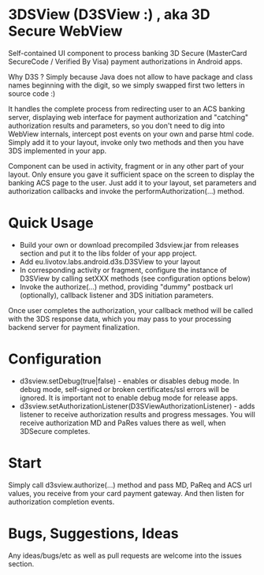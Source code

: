3DSView (D3SView :) , aka 3D Secure WebView
===================

Self-contained UI component to process banking 3D Secure (MasterCard SecureCode / Verified By Visa) payment 
authorizations in Android apps.

Why D3S ? Simply because Java does not allow to have package and class names beginning with the digit, so we simply swapped
first two letters in source code :)

It handles the complete process from redirecting user to an ACS banking server, displaying web interface for payment 
authorization and "catching" authorization results and parameters, so you don't need to dig into WebView internals,
intercept post events on your own and parse html code. Simply add it to your layout, invoke only two methods and then
you have 3DS implemented in your app.

Component can be used in activity, fragment or in any other part of your layout. Only ensure you gave it sufficient
space on the screen to display the banking ACS page to the user. Just add it to your layout, set parameters and
authorization callbacks and invoke the performAuthorization(...) method.



Quick Usage
===========

- Build your own or download precompiled 3dsview.jar from releases section and put it to the libs folder of your app project.
- Add eu.livotov.labs.android.d3s.D3SView to your layout
- In corresponding activity or fragment, configure the instance of D3SView by calling setXXX methods (see configuration options below)
- Invoke the authorize(...) method, providing "dummy" postback url (optionally), callback listener and 3DS initiation parameters.

Once user completes the authorization, your callback method will be called with the 3DS response data, which you may
pass to your processing backend server for payment finalization.


Configuration
=============

- d3sview.setDebug(true|false) - enables or disables debug mode. In debug mode, self-signed or broken certificates/ssl
 errors will be ignored. It is important not to enable debug mode for release apps.
- d3sview.setAuthorizationListener(D3SViewAuthorizationListener) - adds listener to receive authorization results and
progress messages. You will receive authorization MD and PaRes values there as well, when 3DSecure completes.


Start
=====

Simply call d3sview.authorize(...) method and pass MD, PaReq and ACS url values, you receive from your card payment gateway.
And then listen for authorization completion events.


Bugs, Suggestions, Ideas
========================
Any ideas/bugs/etc as well as pull requests are welcome into the issues section.

